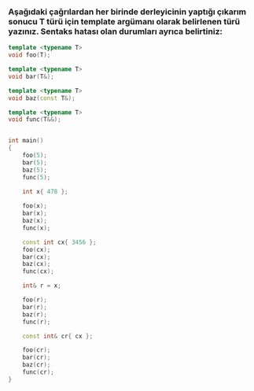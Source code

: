 ### Aşağıdaki çağrılardan her birinde derleyicinin yaptığı çıkarım sonucu T türü için template argümanı olarak belirlenen türü yazınız. Sentaks hatası olan durumları ayrıca belirtiniz:

```cpp
template <typename T>
void foo(T);

template <typename T>
void bar(T&);

template <typename T>
void baz(const T&);

template <typename T>
void func(T&&);


int main()
{
	foo(5);
	bar(5);
	baz(5);
	func(5);

	int x{ 478 };
	
	foo(x);
	bar(x);
	baz(x);
	func(x);

	const int cx{ 3456 };
	foo(cx);
	bar(cx);
	baz(cx);
	func(cx);

	int& r = x;

	foo(r);
	bar(r);
	baz(r);
	func(r);

	const int& cr{ cx };

	foo(cr);
	bar(cr);
	baz(cr);
	func(cr);
}

```

